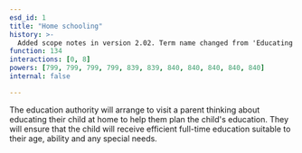 ```yaml
---
esd_id: 1
title: "Home schooling"
history: >-
  Added scope notes in version 2.02. Term name changed from 'Educating your child at home' to 'Schools - home schooling' in version 3.00. . Term name changed to 'Home schooling' in version 4.00
function: 134
interactions: [0, 8]
powers: [799, 799, 799, 799, 839, 839, 840, 840, 840, 840, 840]
internal: false

---
```


The education authority will arrange to visit a parent thinking about educating their child at home to help them plan the child's education. They will ensure that the child will receive efficient full-time education suitable to their age, ability and any special needs.

